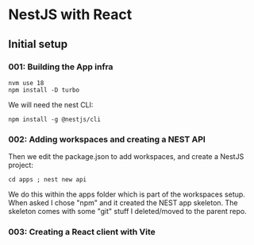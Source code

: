 # NestJS with React

## Initial setup

### 001: Building the App infra

```
nvm use 18
npm install -D turbo
```

We will need the nest CLI:

```
npm install -g @nestjs/cli
```

### 002: Adding workspaces and creating a NEST API

Then we edit the package.json to add workspaces, and create a NestJS project:

```
cd apps ; nest new api
```

We do this within the apps folder which is part of the workspaces setup.
When asked I chose "npm" and it created the NEST app skeleton.
The skeleton comes with some "git" stuff I deleted/moved to the parent repo.

### 003: Creating a React client with Vite


